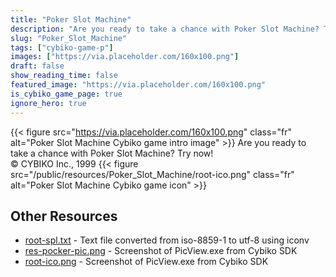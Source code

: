 ```yaml
---
title: "Poker Slot Machine"
description: "Are you ready to take a chance with Poker Slot Machine? Try now! © CYBIKO Inc., 1999 "
slug: "Poker_Slot_Machine"
tags: ["cybiko-game-p"]
images: ["https://via.placeholder.com/160x100.png"]
draft: false
show_reading_time: false
featured_image: "https://via.placeholder.com/160x100.png"
is_cybiko_game_page: true
ignore_hero: true
---
```

{{< figure src="https://via.placeholder.com/160x100.png" class="fr" alt="Poker Slot Machine Cybiko game intro image" >}}
Are you ready to take a chance with Poker Slot Machine? Try now! \
© CYBIKO Inc., 1999 {{< figure src="/public/resources/Poker_Slot_Machine/root-ico.png" class="fr" alt="Poker Slot Machine Cybiko game icon" >}}

## Other Resources
* [root-spl.txt](/public/resources/Poker_Slot_Machine/root-spl.txt) - Text file converted from iso-8859-1 to utf-8 using iconv
* [res-pocker-pic.png](/public/resources/Poker_Slot_Machine/res-pocker-pic.png) - Screenshot of PicView.exe from Cybiko SDK
* [root-ico.png](/public/resources/Poker_Slot_Machine/root-ico.png) - Screenshot of PicView.exe from Cybiko SDK
